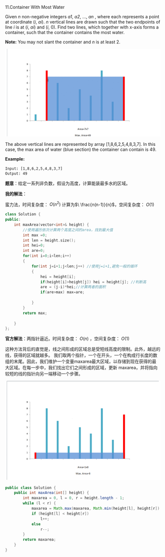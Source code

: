 11.Container With Most Water

Given *n* non-negative integers *a1*, *a2*, ..., *an* , where each represents a point at coordinate (*i*, *ai*). *n* vertical lines are drawn such that the two endpoints of line *i* is at (*i*, *ai*) and (*i*, 0). Find two lines, which together with x-axis forms a container, such that the container contains the most water.

**Note:** You may not slant the container and *n* is at least 2.

![1566035073852](assets/1566035073852.png)

The above vertical lines are represented by array [1,8,6,2,5,4,8,3,7]. In this case, the max area of water (blue section) the container can contain is 49.

 

**Example:**

```visual basic
Input: [1,8,6,2,5,4,8,3,7]
Output: 49
```



**题意**：给定一系列非负数，假设为高度，计算能装最多水的区域。

**我的解法**：

蛮力法，时间复杂度：$\ O(n^2)$ 计算为$\ \frac{n(n-1)}{n}$，空间复杂度：$\ O(1)$

```c++
class Solution {
public:
    int maxArea(vector<int>& height) {
        //使用遍历依次计算两个高度之间的area，找到最大值
        int max =0;
        int len = height.size();
        int hei=0;
        int are=0;
        for(int i=0;i<len;i++)
        {
            for(int j=i+1;j<len;j++) //使用j=i+1,避免一般的循环
            {   
                hei = height[i];
                if(height[i]>height[j]) hei = height[j]; //判断高
                are = (j-i)*hei;//计算两者的面积
                if(are>max) max=are;
                    
            }
        }
        return max;
        
    }
};
```

**官方解法**：两指针逼近。时间复杂度：$\ O(n)$ ，空间复杂度：$\ O(1)$

这种方法背后的直觉是，线之间形成的区域总是受短线高度的限制。此外，越远的线，获得的区域就越多。 我们取两个指针，一个在开头，一个在构成行长度的数组的末尾。因此，我们维护一个变量maxarea最大区域，以存储到现在获得的最大区域。在每一步中，我们找出它们之间形成的区域，更新 maxarea，并将指向较短的线的指针向另一端移动一个步骤。

![11_Container_Water](assets/11_Container_Water.gif)

```java
public class Solution {
    public int maxArea(int[] height) {
        int maxarea = 0, l = 0, r = height.length - 1;
        while (l < r) {
            maxarea = Math.max(maxarea, Math.min(height[l], height[r]) * (r - l));
            if (height[l] < height[r])
                l++;
            else
                r--;
        }
        return maxarea;
    }
}
```